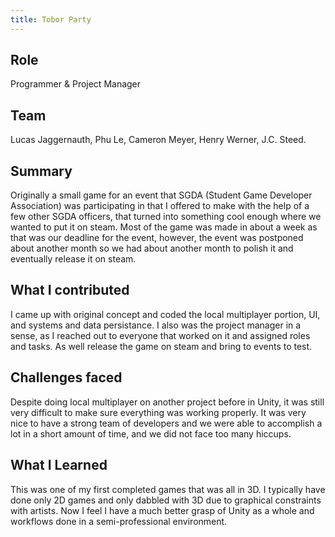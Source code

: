 ```yaml
---
title: Tobor Party
---
```


## Role

Programmer & Project Manager

## Team

Lucas Jaggernauth, Phu Le, Cameron Meyer, Henry Werner, J.C. Steed.

## Summary

Originally a small game for an event that SGDA (Student Game Developer Association) was participating in that I offered to make with the help of a few other SGDA officers, that turned into something cool enough where we wanted to put it on steam. Most of the game was made in about a week as that was our deadline for the event, however, the event was postponed about another month so we had about another month to polish it and eventually release it on steam.

## What I contributed

I came up with original concept and coded the local multiplayer portion, UI, and systems and data persistance. I also was the project manager in a sense, as I reached out to everyone that worked on it and assigned roles and tasks. As well release the game on steam and bring to events to test.

## Challenges faced

Despite doing local multiplayer on another project before in Unity, it was still very difficult to make sure everything was working properly. It was very nice to have a strong team of developers and we were able to accomplish a lot in a short amount of time, and we did not face too many hiccups.

## What I Learned

This was one of my first completed games that was all in 3D. I typically have done only 2D games and only dabbled with 3D due to graphical constraints with artists. Now I feel I have a much better grasp of Unity as a whole and workflows done in a semi-professional environment.
